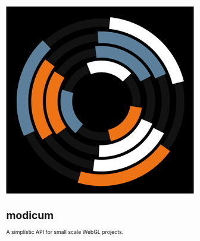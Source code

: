 ![Hanoi screenshot.](/hanoi_screenshot.png?raw=true "How the demo appears a few minutes in.")

# modicum
A simplistic API for small scale WebGL projects.
